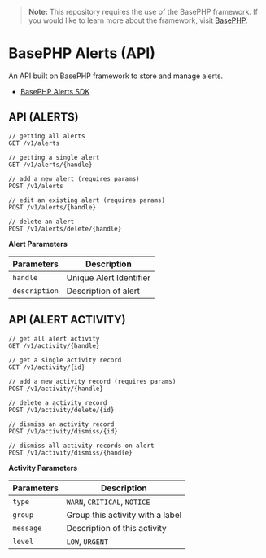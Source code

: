 > **Note:** This repository requires the use of the BasePHP framework. If you would like to learn more about the framework, visit [BasePHP](https://github.com/basephp/framework).

# BasePHP Alerts (API)
An API built on BasePHP framework to store and manage alerts.

- [BasePHP Alerts SDK](https://github.com/timothymarois/basephp-alerts-sdk)


## API (ALERTS)


```
// getting all alerts
GET /v1/alerts

// getting a single alert
GET /v1/alerts/{handle}

// add a new alert (requires params)
POST /v1/alerts

// edit an existing alert (requires params)
POST /v1/alerts/{handle}

// delete an alert
POST /v1/alerts/delete/{handle}
```

**Alert Parameters**

|Parameters        |Description              |
|---	           |---                      |
|`handle`          | Unique Alert Identifier |
|`description`     | Description of alert    |


## API (ALERT ACTIVITY)

```
// get all alert activity
GET /v1/activity/{handle}

// get a single activity record
GET /v1/activity/{id}

// add a new activity record (requires params)
POST /v1/activity/{handle}

// delete a activity record
POST /v1/activity/delete/{id}

// dismiss an activity record
POST /v1/activity/dismiss/{id}

// dismiss all activity records on alert
POST /v1/activity/dismiss/{handle}
```

**Activity Parameters**

|Parameters        |Description              |
|---	           |---                      |
|`type`            | `WARN`, `CRITICAL`, `NOTICE` |
|`group`           | Group this activity with a label    |
|`message`         | Description of this activity  |
|`level`           | `LOW`, `URGENT`         |
